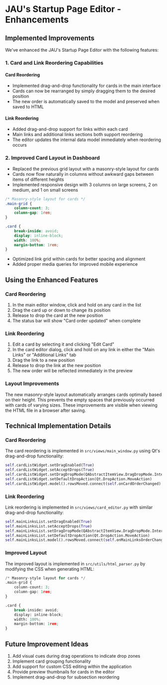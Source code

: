 # JAU's Startup Page Editor - Enhancements

## Implemented Improvements

We've enhanced the JAU's Startup Page Editor with the following features:

### 1. Card and Link Reordering Capabilities

#### Card Reordering

- Implemented drag-and-drop functionality for cards in the main interface
- Cards can now be rearranged by simply dragging them to the desired position
- The new order is automatically saved to the model and preserved when saved to HTML

#### Link Reordering

- Added drag-and-drop support for links within each card
- Main links and additional links sections both support reordering
- The editor updates the internal data model immediately when reordering occurs

### 2. Improved Card Layout in Dashboard

- Replaced the previous grid layout with a masonry-style layout for cards
- Cards now flow naturally in columns without awkward gaps between items of different heights
- Implemented responsive design with 3 columns on large screens, 2 on medium, and 1 on small screens

```css
/* Masonry-style layout for cards */
.main-grid {
    column-count: 3;
    column-gap: 1rem;
}

.card {
    break-inside: avoid;
    display: inline-block;
    width: 100%;
    margin-bottom: 1rem;
}
```

- Optimized link grid within cards for better spacing and alignment
- Added proper media queries for improved mobile experience

## Using the Enhanced Features

### Card Reordering

1. In the main editor window, click and hold on any card in the list
2. Drag the card up or down to change its position
3. Release to drop the card at the new position
4. The status bar will show "Card order updated" when complete

### Link Reordering

1. Edit a card by selecting it and clicking "Edit Card"
2. In the card editor dialog, click and hold on any link in either the "Main Links" or "Additional Links" tab
3. Drag the link to a new position
4. Release to drop the link at the new position
5. The new order will be reflected immediately in the preview

### Layout Improvements

The new masonry-style layout automatically arranges cards optimally based on their height. This prevents the empty spaces that previously occurred with cards of varying sizes. These improvements are visible when viewing the HTML file in a browser after saving.

## Technical Implementation Details

### Card Reordering

The card reordering is implemented in `src/views/main_window.py` using Qt's drag-and-drop functionality:

```python
self.cardListWidget.setDragEnabled(True)
self.cardListWidget.setAcceptDrops(True)
self.cardListWidget.setDragDropMode(QAbstractItemView.DragDropMode.InternalMove)
self.cardListWidget.setDefaultDropAction(Qt.DropAction.MoveAction)
self.cardListWidget.model().rowsMoved.connect(self.onCardOrderChanged)
```

### Link Reordering

Link reordering is implemented in `src/views/card_editor.py` with similar drag-and-drop functionality:

```python
self.mainLinksList.setDragEnabled(True)
self.mainLinksList.setAcceptDrops(True)
self.mainLinksList.setDragDropMode(QAbstractItemView.DragDropMode.InternalMove)
self.mainLinksList.setDefaultDropAction(Qt.DropAction.MoveAction)
self.mainLinksList.model().rowsMoved.connect(self.onMainLinksOrderChanged)
```

### Improved Layout

The improved layout is implemented in `src/utils/html_parser.py` by modifying the CSS when generating HTML:

```python
/* Masonry-style layout for cards */
.main-grid {
    column-count: 3;
    column-gap: 1rem;
}

.card {
    break-inside: avoid;
    display: inline-block;
    width: 100%;
    margin-bottom: 1rem;
}
```

## Future Improvement Ideas

1. Add visual cues during drag operations to indicate drop zones
2. Implement card grouping functionality
3. Add support for custom CSS editing within the application
4. Provide preview thumbnails for cards in the editor
5. Implement drag-and-drop for subsection reordering

